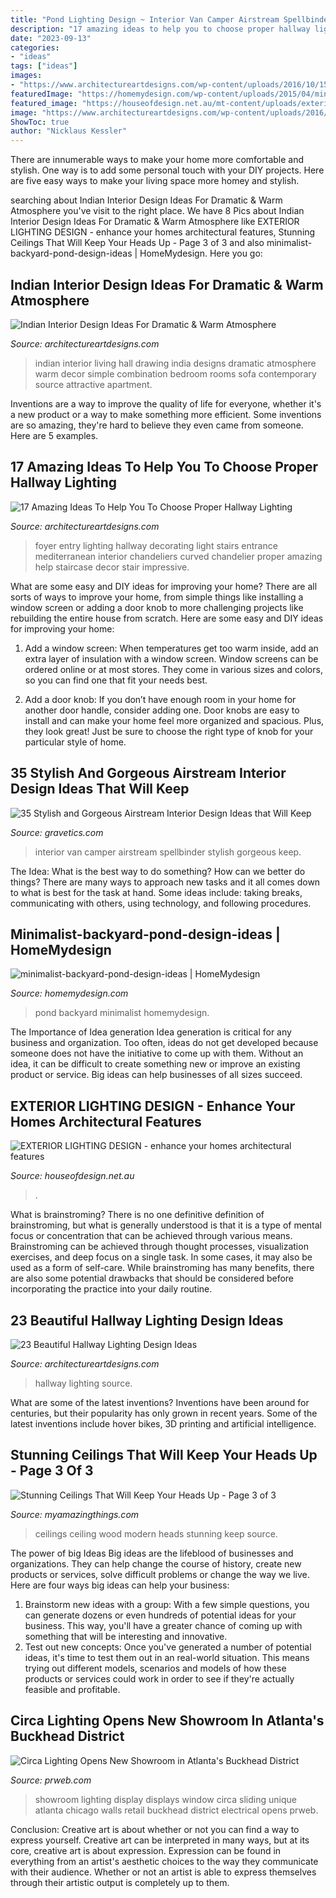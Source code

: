 ```yaml
---
title: "Pond Lighting Design ~ Interior Van Camper Airstream Spellbinder Stylish Gorgeous Keep"
description: "17 amazing ideas to help you to choose proper hallway lighting"
date: "2023-09-13"
categories:
- "ideas"
tags: ["ideas"]
images:
- "https://www.architectureartdesigns.com/wp-content/uploads/2016/10/15-40.jpg"
featuredImage: "https://homemydesign.com/wp-content/uploads/2015/04/minimalist-backyard-pond-design-ideas.jpg"
featured_image: "https://houseofdesign.net.au/mt-content/uploads/exterior_lighting_design_11.jpg"
image: "https://www.architectureartdesigns.com/wp-content/uploads/2016/10/15-40.jpg"
ShowToc: true
author: "Nicklaus Kessler"
---
```



There are innumerable ways to make your home more comfortable and stylish. One way is to add some personal touch with your DIY projects. Here are five easy ways to make your living space more homey and stylish.

	

		
searching about Indian Interior Design Ideas For Dramatic &amp; Warm Atmosphere you've visit to the right place. We have 8 Pics about Indian Interior Design Ideas For Dramatic &amp; Warm Atmosphere like EXTERIOR LIGHTING DESIGN - enhance your homes architectural features, Stunning Ceilings That Will Keep Your Heads Up - Page 3 of 3 and also minimalist-backyard-pond-design-ideas | HomeMydesign. Here you go:
		
    
## Indian Interior Design Ideas For Dramatic &amp; Warm Atmosphere

<img loading=lazy src="https://www.architectureartdesigns.com/wp-content/uploads/2015/02/634-630x420.jpg" onerror="this.onerror=null;this.src='https://tse2.mm.bing.net/th?id=OIP.B5KbezD1SqrZqlkR-f9w3gHaE8&amp;pid=15.1';" alt="Indian Interior Design Ideas For Dramatic &amp; Warm Atmosphere">

_Source: architectureartdesigns.com_

>indian interior living hall drawing india designs dramatic atmosphere warm decor simple combination bedroom rooms sofa contemporary source attractive apartment. 

	

Inventions are a way to improve the quality of life for everyone, whether it's a new product or a way to make something more efficient. Some inventions are so amazing, they're hard to believe they even came from someone. Here are 5 examples.

    
## 17 Amazing Ideas To Help You To Choose Proper Hallway Lighting

<img loading=lazy src="https://www.architectureartdesigns.com/wp-content/uploads/2016/10/15-40.jpg" onerror="this.onerror=null;this.src='https://tse4.mm.bing.net/th?id=OIP.eHhW2YcNe2hYSQ5p499wugHaJ4&amp;pid=15.1';" alt="17 Amazing Ideas To Help You To Choose Proper Hallway Lighting">

_Source: architectureartdesigns.com_

>foyer entry lighting hallway decorating light stairs entrance mediterranean interior chandeliers curved chandelier proper amazing help staircase decor stair impressive. 

	

What are some easy and DIY ideas for improving your home?
There are all sorts of ways to improve your home, from simple things like installing a window screen or adding a door knob to more challenging projects like rebuilding the entire house from scratch. Here are some easy and DIY ideas for improving your home: 
1. Add a window screen: When temperatures get too warm inside, add an extra layer of insulation with a window screen. Window screens can be ordered online or at most stores. They come in various sizes and colors, so you can find one that fit your needs best.

2. Add a door knob: If you don’t have enough room in your home for another door handle, consider adding one. Door knobs are easy to install and can make your home feel more organized and spacious. Plus, they look great! Just be sure to choose the right type of knob for your particular style of home.

    
## 35 Stylish And Gorgeous Airstream Interior Design Ideas That Will Keep

<img loading=lazy src="https://www.gravetics.com/wp-content/uploads/2017/08/Design-Ideas-for-Camper-Van.jpg" onerror="this.onerror=null;this.src='https://tse4.mm.bing.net/th?id=OIP.KOQhNcaCe3tRm1_ASQwgoAHaLH&amp;pid=15.1';" alt="35 Stylish and Gorgeous Airstream Interior Design Ideas that Will Keep">

_Source: gravetics.com_

>interior van camper airstream spellbinder stylish gorgeous keep. 

	

The Idea: What is the best way to do something?
How can we better do things? There are many ways to approach new tasks and it all comes down to what is best for the task at hand. Some ideas include: taking breaks, communicating with others, using technology, and following procedures.

    
## Minimalist-backyard-pond-design-ideas | HomeMydesign

<img loading=lazy src="https://homemydesign.com/wp-content/uploads/2015/04/minimalist-backyard-pond-design-ideas.jpg" onerror="this.onerror=null;this.src='https://tse1.mm.bing.net/th?id=OIP.cRtsFw4_JxPMgLP95WeUPgHaLH&amp;pid=15.1';" alt="minimalist-backyard-pond-design-ideas | HomeMydesign">

_Source: homemydesign.com_

>pond backyard minimalist homemydesign. 

	

The Importance of Idea generation
Idea generation is critical for any business and organization. Too often, ideas do not get developed because someone does not have the initiative to come up with them. Without an idea, it can be difficult to create something new or improve an existing product or service. Big ideas can help businesses of all sizes succeed.

    
## EXTERIOR LIGHTING DESIGN - Enhance Your Homes Architectural Features

<img loading=lazy src="https://houseofdesign.net.au/mt-content/uploads/exterior_lighting_design_11.jpg" onerror="this.onerror=null;this.src='https://tse4.mm.bing.net/th?id=OIP.4XktZ9wwlxQPLgkK_-nafwHaJZ&amp;pid=15.1';" alt="EXTERIOR LIGHTING DESIGN - enhance your homes architectural features">

_Source: houseofdesign.net.au_

>. 

	

What is brainstroming?
There is no one definitive definition of brainstroming, but what is generally understood is that it is a type of mental focus or concentration that can be achieved through various means. Brainstroming can be achieved through thought processes, visualization exercises, and deep focus on a single task. In some cases, it may also be used as a form of self-care. While brainstroming has many benefits, there are also some potential drawbacks that should be considered before incorporating the practice into your daily routine.

    
## 23 Beautiful Hallway Lighting Design Ideas

<img loading=lazy src="https://www.architectureartdesigns.com/wp-content/uploads/2013/12/1445.jpg" onerror="this.onerror=null;this.src='https://tse2.mm.bing.net/th?id=OIP.HLk-5LK6_KsmMFwoF-FW4wAAAA&amp;pid=15.1';" alt="23 Beautiful Hallway Lighting Design Ideas">

_Source: architectureartdesigns.com_

>hallway lighting source. 

	

What are some of the latest inventions?
Inventions have been around for centuries, but their popularity has only grown in recent years. Some of the latest inventions include hover bikes, 3D printing and artificial intelligence.

    
## Stunning Ceilings That Will Keep Your Heads Up - Page 3 Of 3

<img loading=lazy src="http://myamazingthings.com/wp-content/uploads/2016/11/modern-interiors-could-use-a-touch-of-wood-on-a-ceiling.jpg" onerror="this.onerror=null;this.src='https://tse2.mm.bing.net/th?id=OIP.h2I9jiaEHgwFlzaB4rs-UQHaLH&amp;pid=15.1';" alt="Stunning Ceilings That Will Keep Your Heads Up - Page 3 of 3">

_Source: myamazingthings.com_

>ceilings ceiling wood modern heads stunning keep source. 

	

The power of big Ideas
Big ideas are the lifeblood of businesses and organizations. They can help change the course of history, create new products or services, solve difficult problems or change the way we live.
Here are four ways big ideas can help your business: 
1. Brainstorm new ideas with a group: With a few simple questions, you can generate dozens or even hundreds of potential ideas for your business. This way, you'll have a greater chance of coming up with something that will be interesting and innovative.
2. Test out new concepts: Once you've generated a number of potential ideas, it's time to test them out in an real-world situation. This means trying out different models, scenarios and models of how these products or services could work in order to see if they're actually feasible and profitable. 

    
## Circa Lighting Opens New Showroom In Atlanta&#039;s Buckhead District

<img loading=lazy src="http://ww1.prweb.com/prfiles/2012/05/15/9510501/Showroom_walldisplays.jpg" onerror="this.onerror=null;this.src='https://tse3.mm.bing.net/th?id=OIP.bvxy28bGkF8bqeLi5t7FTAHaLI&amp;pid=15.1';" alt="Circa Lighting Opens New Showroom in Atlanta&#039;s Buckhead District">

_Source: prweb.com_

>showroom lighting display displays window circa sliding unique atlanta chicago walls retail buckhead district electrical opens prweb. 

	

Conclusion: Creative art is about whether or not you can find a way to express yourself.
Creative art can be interpreted in many ways, but at its core, creative art is about expression. Expression can be found in everything from an artist's aesthetic choices to the way they communicate with their audience. Whether or not an artist is able to express themselves through their artistic output is completely up to them.

